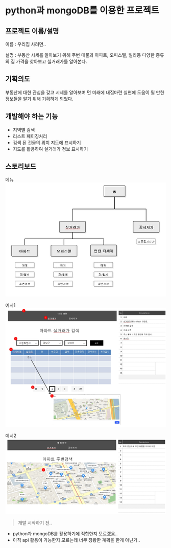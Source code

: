 # python과 mongoDB를 이용한 프로젝트

## 프로젝트 이름/설명

이름 : 우리집 사려면..

설명 : 부동산 시세를 알아보기 위해 주변 매물과 아파트, 오피스텔, 빌라등 다양한 종류의 집 가격을 찾아보고 실거래가를 알아본다.

## 기획의도

부동산에 대한 관심을 갖고 시세를 알아보며 먼 미래에 내집마련 실현에 도움이 될 만한 정보들을 알기 위해 기획하게 되었다.

## 개발해야 하는 기능

- 지역별 검색
- 리스트 페이징처리
- 검색 된 건물의 위치 지도에 표시하기
- 지도를 활용하여 실거래가 정보 표시하기

## 스토리보드

메뉴
![menu](./img/menu.jpg)

예시1
![ex01](./img/ex01.jpg)

예시2
![ex02](./img/ex02.jpg)

> 개발 시작하기 전..

- python과 mongoDB를 활용하기에 적합한지 모르겠음..
- 아직 api 활용이 가능한지 모르는데 너무 장황한 계획을 한게 아닌가..
